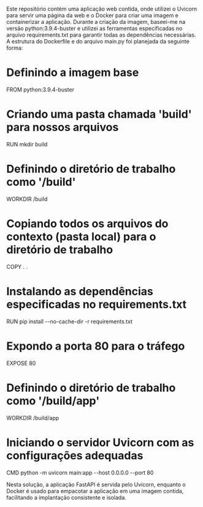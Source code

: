 
Este repositório contém uma aplicação web contida, onde utilizei o Uvicorn para servir uma página da web e o Docker para criar uma imagem e containerizar a aplicação. Durante a criação da imagem, baseei-me na versão python:3.9.4-buster e utilizei as ferramentas especificadas no arquivo requirements.txt para garantir todas as dependências necessárias. A estrutura do Dockerfile e do arquivo main.py foi planejada da seguinte forma:
# Definindo a imagem base
FROM python:3.9.4-buster

# Criando uma pasta chamada 'build' para nossos arquivos
RUN mkdir build

# Definindo o diretório de trabalho como '/build'
WORKDIR /build

# Copiando todos os arquivos do contexto (pasta local) para o diretório de trabalho
COPY . .

# Instalando as dependências especificadas no requirements.txt
RUN pip install --no-cache-dir -r requirements.txt

# Expondo a porta 80 para o tráfego
EXPOSE 80

# Definindo o diretório de trabalho como '/build/app'
WORKDIR /build/app

# Iniciando o servidor Uvicorn com as configurações adequadas
CMD python -m uvicorn main:app --host 0.0.0.0 --port 80

Nesta solução, a aplicação FastAPI é servida pelo Uvicorn, enquanto o Docker é usado para empacotar a aplicação em uma imagem contida, facilitando a implantação consistente e isolada.
